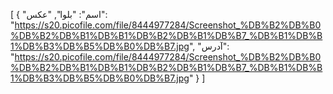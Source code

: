 [
  {
    "اسم": "بلوا",
    "عکس": "https://s20.picofile.com/file/8444977284/Screenshot_%DB%B2%DB%B0%DB%B2%DB%B1%DB%B1%DB%B2%DB%B1%DB%B7_%DB%B1%DB%B1%DB%B3%DB%B5%DB%B0%DB%B7.jpg",
    "آدرس": "https://s20.picofile.com/file/8444977284/Screenshot_%DB%B2%DB%B0%DB%B2%DB%B1%DB%B1%DB%B2%DB%B1%DB%B7_%DB%B1%DB%B1%DB%B3%DB%B5%DB%B0%DB%B7.jpg"
  }
]
